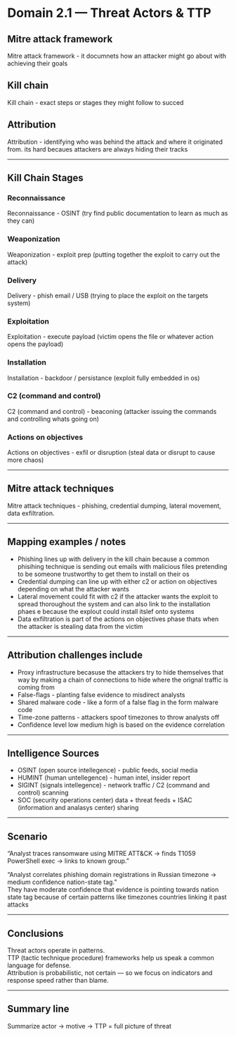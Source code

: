 # Domain 2.1 — Threat Actors & TTP

## Mitre attack framework
Mitre attack framework - it documnets how an attacker might go about with achieving their goals 

## Kill chain
Kill chain - exact steps or stages they might follow to succed 

## Attribution
Attribution - identifying who was behind the attack and where it originated from. its hard becaues attackers are always hiding their tracks 

---

## Kill Chain Stages

### Reconnaissance
Reconnaissance - OSINT (try find public documentation to learn as much as they can)

### Weaponization
Weaponization - exploit prep (putting together the exploit to carry out the attack)

### Delivery
Delivery - phish email / USB (trying to place the exploit on the targets system)

### Exploitation
Exploitation - execute payload (victim opens the file or whatever action opens the payload)

### Installation
Installation - backdoor / persistance (exploit fully embedded in os)

### C2 (command and control)
C2 (command and control) - beaconing (attacker issuing the commands and controlling whats going on)

### Actions on objectives
Actions on objectives - exfil or disruption (steal data or disrupt to cause more chaos)

---

## Mitre attack techniques
Mitre attack techniques - phishing, credential dumping, lateral movement, data exfiltration.

---

## Mapping examples / notes

- Phishing lines up with delivery in the kill chain because a common phisihing technique is sending out emails with malicious files pretending to be someone trustworthy to get them to install on their os  
- Credential dumping can line up with either c2 or action on objectives depending on what the attacker wants  
- Lateral movement could fit with c2 if the attacker wants the exploit to spread thoroughout the system and can also link to the installation phaes e because the explout could install itslef onto systems  
- Data exfiltration is part of the actions on objectives phase thats when the attacker is stealing data from the victim

---

## Attribution challenges include
- Proxy infrastructure becasuse the attackers try to hide themselves that way by making a chain of connections to hide where the orignal traffic is coming from  
- False-flags - planting false evidence to misdirect analysts  
- Shared malware code - like a form of a false flag in the form malware code  
- Time-zone patterns - attackers spoof timezones to throw analysts off  
- Confidence level low medium high is based on the evidence correlation 

---

## Intelligence Sources

- OSINT (open source intellegence) - public feeds, social media  
- HUMINT (human untellegence) - human intel, insider report  
- SIGINT (signals intellegence) - network traffic / C2 (command and control) scanning  
- SOC (security operations center) data + threat feeds + ISAC (information and analasys center) sharing 

---

## Scenario

“Analyst traces ransomware using MITRE ATT&CK → finds T1059 PowerShell exec → links to known group.”

“Analyst correlates phishing domain registrations in Russian timezone → medium confidence nation-state tag.”  
They have moderate confidence that evidence is pointing towards nation state tag because of certain patterns like timezones countries linking it past attacks 

---

## Conclusions

Threat actors operate in patterns.  
TTP (tactic technique procedure) frameworks help us speak a common language for defense.  
Attribution is probabilistic, not certain — so we focus on indicators and response speed rather than blame.

---

## Summary line
Summarize actor → motive → TTP = full picture of threat
